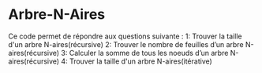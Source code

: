 # Arbre-N-Aires
Ce code permet de répondre aux questions suivante :
1: Trouver la taille d'un arbre N-aires(récursive)
2: Trouver le nombre de feuilles d’un arbre N-aires(récursive)
3: Calculer la somme de tous les noeuds d’un arbre N-aires(récursive)
4: Trouver la taille d'un arbre N-aires(itérative)
